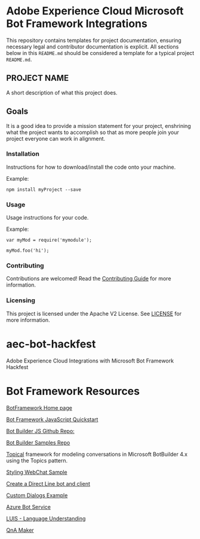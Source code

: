 # Adobe Experience Cloud Microsoft Bot Framework Integrations

This repository contains templates for project documentation, ensuring necessary
legal and contributor documentation is explicit. All sections below in this `README.md`
should be considered a template for a typical project `README.md`.

## PROJECT NAME

A short description of what this project does.

## Goals

It is a good idea to provide a mission statement for your project, enshrining
what the project wants to accomplish so that as more people join your project
everyone can work in alignment.

### Installation

Instructions for how to download/install the code onto your machine.

Example:
```
npm install myProject --save
```

### Usage

Usage instructions for your code.

Example:

```
var myMod = require('mymodule');

myMod.foo('hi');
```

### Contributing

Contributions are welcomed! Read the [Contributing Guide](CONTRIBUTING.md) for more information.

### Licensing

This project is licensed under the Apache V2 License. See [LICENSE](LICENSE) for more information.
# aec-bot-hackfest
Adobe Experience Cloud Integrations with Microsoft Bot Framework Hackfest

# Bot Framework Resources

[BotFramework Home page](https://dev.botframework.com/)

[Bot Framework JavaScript Quickstart](https://docs.microsoft.com/en-us/azure/bot-service/javascript/bot-builder-javascript-quickstart?view=azure-bot-service-4.0)

[Bot Builder JS Github Repo:](https://github.com/Microsoft/botbuilder-js)

[Bot Builder Samples Repo](https://github.com/microsoft/botbuilder-samples)

[Topical](https://github.com/billba/topical) framework for modeling conversations in Microsoft BotBuilder 4.x using the Topics pattern.

[Styling WebChat Sample](https://github.com/Microsoft/BotBuilder-Samples/tree/master/samples/javascript_es6/70.styling-webchat)

[Create a Direct Line bot and client](https://docs.microsoft.com/en-us/azure/bot-service/bot-builder-howto-direct-line?view=azure-bot-service-4.0)

[Custom Dialogs Example](https://github.com/Microsoft/BotBuilder-Samples/blob/master/samples/javascript_nodejs/19.custom-dialogs/bot.js)

[Azure Bot Service](https://azure.microsoft.com/en-us/services/bot-service/)

[LUIS - Language Understanding](https://www.luis.ai/)

[QnA Maker](https://www.qnamaker.ai/)
